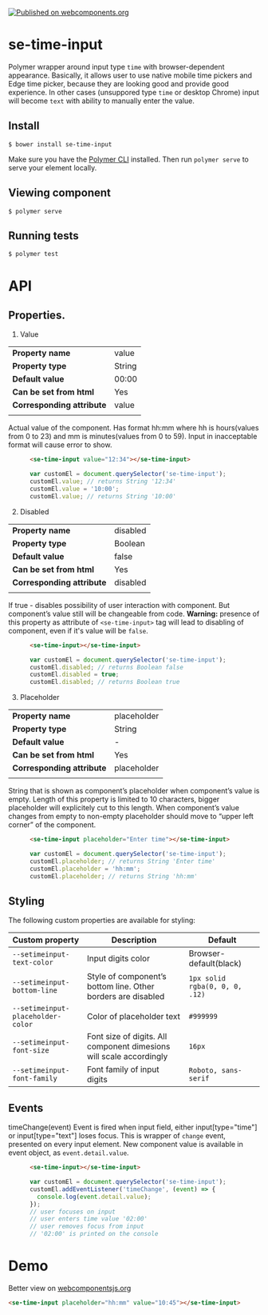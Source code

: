 [![Published on webcomponents.org](https://img.shields.io/badge/webcomponents.org-published-blue.svg)](https://www.webcomponents.org/element/andrewmiroshnichenko/se-time-input)
# se-time-input

Polymer wrapper around input type `time` with browser-dependent appearance. Basically, it allows user to use native mobile time pickers and Edge time picker, because they are looking good and provide good experience. In other cases (unsuppored type `time` or desktop Chrome) input will become `text` with ability to manually enter the value.

## Install
```
$ bower install se-time-input
```
Make sure you have the [Polymer CLI](https://www.npmjs.com/package/polymer-cli) installed. Then run `polymer serve` to serve your element locally.

## Viewing component

```
$ polymer serve
```

## Running tests

```
$ polymer test
```
# API

## Properties.

1. Value

|                             |         |
| ---                         | ---     |
| **Property name**           | value   |
| **Property type**           | String  |
| **Default value**           | 00:00   |
| **Can be set from html**    | Yes     |
| **Corresponding attribute** | value   |
|                             |         |

Actual value of the component. Has format hh:mm where hh is hours(values from 0 to 23) and mm is minutes(values from 0 to 59). Input in inacceptable format will cause error to show.
```html
      <se-time-input value="12:34"></se-time-input>
```
```javascript
      var customEl = document.querySelector('se-time-input');
      customEl.value; // returns String '12:34'
      customEl.value = '10:00';
      customEl.value; // returns String '10:00'
 ```
2. Disabled

|                             |            |
| ---                         | ---        |
| **Property name**           | disabled   |
| **Property type**           | Boolean    |
| **Default value**           | false      |
| **Can be set from html**    | Yes        |
| **Corresponding attribute** | disabled   |
|                             |            |

If true - disables possibility of user interaction with component. But component’s value still will be changeable from code.
**Warning:** presence of this property as attribute of `<se-time-input>` tag will lead to disabling of component, even if it's value will be `false`.

```html
      <se-time-input></se-time-input>
```
```javascript
      var customEl = document.querySelector('se-time-input');
      customEl.disabled; // returns Boolean false
      customEl.disabled = true;
      customEl.disabled; // returns Boolean true
 ```
3. Placeholder

|                             |             |
| ---                         | ---         |
| **Property name**           | placeholder |
| **Property type**           | String      |
| **Default value**           | -           |
| **Can be set from html**    | Yes         |
| **Corresponding attribute** | placeholder |
|                             |             |

String that is shown as component’s placeholder when component’s value is empty. Length of this property is limited to 10 characters, bigger placeholder will explicitely cut to this length. When component’s value changes from empty to non-empty placeholder should move to “upper left corner” of the component.

```html
      <se-time-input placeholder="Enter time"></se-time-input>
```
```javascript
      var customEl = document.querySelector('se-time-input');
      customEl.placeholder; // returns String 'Enter time'
      customEl.placeholder = 'hh:mm';
      customEl.placeholder; // returns String 'hh:mm'
 ```
## Styling

The following custom properties are available for styling:

| Custom property                   | Description                                                         | Default                        |
| ---                               | ---                                                                 | ---                            |
| `--setimeinput-text-color`        | Input digits color                                                  | Browser-default(black)         |
| `--setimeinput-bottom-line`       | Style of component’s bottom line. Other borders are disabled        | `1px solid rgba(0, 0, 0, .12)` |
| `--setimeinput-placeholder-color` | Color of placeholder text                                           | `#999999`                      |
| `--setimeinput-font-size`         | Font size of digits. All component dimesions will scale accordingly | `16px`                         |
| `--setimeinput-font-family`       | Font family of input digits                                         | `Roboto, sans-serif`           |

## Events

timeChange(event)
Event is fired when input field, either input[type="time"] or input[type="text"] loses focus. This is wrapper of `change` event, presented on every input element.
New component value is available in event object, as `event.detail.value`.
```html
      <se-time-input></se-time-input>
```
```javascript
      var customEl = document.querySelector('se-time-input');
      customEl.addEventListener('timeChange', (event) => {
        console.log(event.detail.value);
      });
      // user focuses on input
      // user enters time value '02:00'
      // user removes focus from input
      // '02:00' is printed on the console

 ```
# Demo
Better view on [webcomponentsjs.org](https://www.webcomponents.org/element/andrewmiroshnichenko/se-time-input)
 <!--
```
<custom-element-demo>
  <template>
    <script src="../webcomponentsjs/webcomponents-lite.js"></script>
    <link rel="import" href="se-time-input.html">
    <next-code-block></next-code-block>
  </template>
</custom-element-demo>
```
-->
```html
<se-time-input placeholder="hh:mm" value="10:45"></se-time-input>
```

